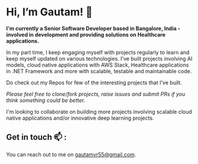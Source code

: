 # Hi, I’m Gautam! 👋 

**I'm currently a Senior Software Developer based in Bangalore, India - involved in development and providing solutions on Healthcare applications.**

In my part time, I keep engaging myself with projects regularly to learn and keep myself updated on various technologies. I've built projects involving AI models, cloud native applications with AWS Stack, Healthcare applications in .NET Framework and more with scalable, testable and maintainable code.

Do check out my Repos for few of the interesting projects that I've built.

*Please feel free to clone/fork projects, raise issues and submit PRs if you think something could be better.*

 I'm looking to collaborate on building more projects involving scalable cloud native applications and/or innovative deep learning projects.

## Get in touch 📫 :

You can reach out to me on gautamvr55@gmail.com.

